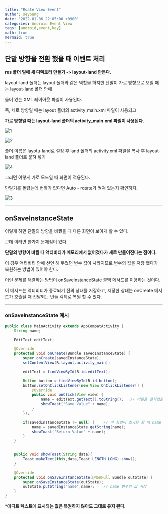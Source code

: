 ```yaml
---
title: "Roate View Event"
author: seyoung
date: '2022-01-06 22:05:00 +0900'
categories: Android Event View
tags: [android,event,key]
math: true
mermaid: true
---
```


## 단말 방향을 전환 했을 때 이벤트 처리

**res 폴더 밑에 새 디렉토리 만들기 -> layout-land 만든다.**

layout-land 폴더는 layout 폴더와 같은 역할을 하지만 단말이 가로 방향으로 보일 때는 layout-land 폴더 안에 

들어 있는 XML 레이아웃 파일이 사용된다.

즉, 세로 방향일 때는 layout 폴더의 activity_main.xml 파일이 사용되고 

**가로 방향일 때는 layout-land 폴더의 activity_main.xml 파일이 사용된다.**

![1](https://user-images.githubusercontent.com/54762273/148387647-a18f13d5-9378-414e-898e-83c1f014bd61.PNG)


![2](https://user-images.githubusercontent.com/54762273/148386837-bda87379-c66d-4a9d-8770-76a58f7d3773.PNG)

폴더 이름은 layotu-land로 설정 후 land 폴더의 activity.xml 파일을 복사 후 layout-land 폴더로 붙혀 넣기

![4](https://user-images.githubusercontent.com/54762273/148386973-5c773e10-271b-4d21-8f78-5707b7fda4ff.PNG)

그러면 이렇게 가로 모드일 때 화면이 적용된다.

단말기를 돌렸는데 변화가 없다면 Auto - rotate가 켜져 있는지 확인하자.

![3](https://user-images.githubusercontent.com/54762273/148387011-9e551cd8-1116-4cf3-9e9f-d71a061b8bc9.PNG)

---

## onSaveInstanceState

이렇게 하면 단말의 방향을 바꿨을 때 다른 화면이 보이게 할 수 있다.

근데 이러면 한가지 문제점이 있다.

**단말의 방향이 바뀔 때 액티비티가 메모리에서 없어졌다가 새로 만들어진다는 점이다.**

이 경우 액티비티 안에 선언 해 두었던 변수 값이 사라지므로 변수의 값을 저장 했다가 복원하는 방법이 있어야 한다.

이런 문제를 해결하는 방법이 onSaveInstanceState 콜백 메서드를 이용하는 것이다. 

이 메서드는 액티비티가 종료되기 전의 상태를 저장하고, 저장한 상태는 onCreate 메서드가 호출될 때 전달되는 번들 객체로 복원 할 수 있다.

---

### onSaveInstanceState 예시 

```java
public class MainActivity extends AppCompatActivity {
    String name;

    EditText editText;

    @Override
    protected void onCreate(Bundle savedInstanceState) {
        super.onCreate(savedInstanceState);
        setContentView(R.layout.activity_main);

        editText = findViewById(R.id.editText);

        Button button = findViewById(R.id.button);
        button.setOnClickListener(new View.OnClickListener() {
            @Override
            public void onClick(View view) {
                name = editText.getText().toString();   // 버튼을 클릭했을 때 사용자가 입력한 값을 name 변수에 할당
                showToast("Save Value" + name);
            }
        });

        if(savedInstanceState != null) {    // 이 화면이 초기화 될 때 name 변수의 값 복원
            name = savedInstanceState.getString(name);
            showToast("Return Value" + name);
        }
    }


    public void showToast(String data){
        Toast.makeText(this,data,Toast.LENGTH_LONG).show();
    }

    @Override
    protected void onSaveInstanceState(@NonNull Bundle outState) {
        super.onSaveInstanceState(outState);
        outState.putString("name",name);    // name 변수의 값 저장
    }   
}

```

***에디트 텍스트에 표시되는 값은 복원하지 않아도 그대로 유지 된다.**